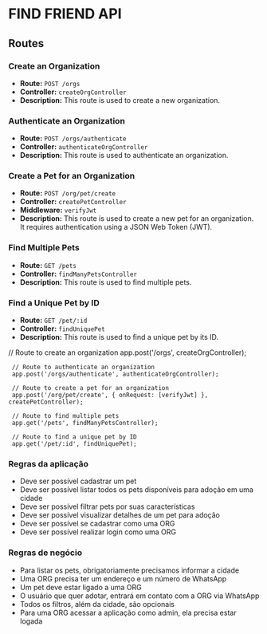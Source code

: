 # FIND FRIEND API
## Routes

### Create an Organization
- **Route:** `POST /orgs`
- **Controller:** `createOrgController`
- **Description:** This route is used to create a new organization.

### Authenticate an Organization
- **Route:** `POST /orgs/authenticate`
- **Controller:** `authenticateOrgController`
- **Description:** This route is used to authenticate an organization.

### Create a Pet for an Organization
- **Route:** `POST /org/pet/create`
- **Controller:** `createPetController`
- **Middleware:** `verifyJwt`
- **Description:** This route is used to create a new pet for an organization. It requires authentication using a JSON Web Token (JWT).

### Find Multiple Pets
- **Route:** `GET /pets`
- **Controller:** `findManyPetsController`
- **Description:** This route is used to find multiple pets.

### Find a Unique Pet by ID
- **Route:** `GET /pet/:id`
- **Controller:** `findUniquePet`
- **Description:** This route is used to find a unique pet by its ID.

// Route to create an organization
     app.post('/orgs', createOrgController);

     // Route to authenticate an organization
     app.post('/orgs/authenticate', authenticateOrgController);

     // Route to create a pet for an organization
     app.post('/org/pet/create', { onRequest: [verifyJwt] }, createPetController);

     // Route to find multiple pets
     app.get('/pets', findManyPetsController);

     // Route to find a unique pet by ID
     app.get('/pet/:id', findUniquePet);


### Regras da aplicação

- Deve ser possível cadastrar um pet
- Deve ser possível listar todos os pets disponíveis para adoção em uma cidade
- Deve ser possível filtrar pets por suas características
- Deve ser possível visualizar detalhes de um pet para adoção
- Deve ser possível se cadastrar como uma ORG
- Deve ser possível realizar login como uma ORG

### Regras de negócio

- Para listar os pets, obrigatoriamente precisamos informar a cidade
- Uma ORG precisa ter um endereço e um número de WhatsApp
- Um pet deve estar ligado a uma ORG
- O usuário que quer adotar, entrará em contato com a ORG via WhatsApp
- Todos os filtros, além da cidade, são opcionais
- Para uma ORG acessar a aplicação como admin, ela precisa estar logada